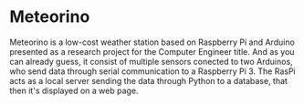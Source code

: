 # Meteorino
Meteorino is a low-cost weather station based on Raspberry Pi and Arduino presented as a research project for the Computer Engineer title.
And as you can already guess, it consist of multiple sensors conected to two Arduinos, who send data through serial communication to a Raspberry Pi 3. The RasPi acts as a local server sending the data through Python to a database, that then it's displayed on a web page. 
